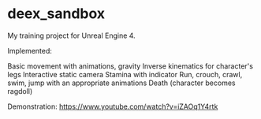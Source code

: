 # deex_sandbox
My training project for Unreal Engine 4.

Implemented:

Basic movement with animations, gravity
Inverse kinematics for character's legs
Interactive static camera
Stamina with indicator
Run, crouch, crawl, swim, jump with an appropriate animations
Death (character becomes ragdoll)

Demonstration: https://www.youtube.com/watch?v=iZAOq1Y4rtk
